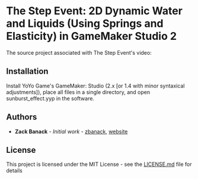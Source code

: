 # The Step Event: 2D Dynamic Water and Liquids (Using Springs and Elasticity) in GameMaker Studio 2
The source project associated with The Step Event's video: 

## Installation

Install YoYo Game's GameMaker: Studio (2.x [or 1.4 with minor syntaxical adjustments]), place all files in a single directory, and open sunburst_effect.yyp in the software.

## Authors

* **Zack Banack** - *Initial work* - [zbanack](https://github.com/zbanack), [website](https://zackbanack.com)

## License

This project is licensed under the MIT License - see the [LICENSE.md](LICENSE.md) file for details